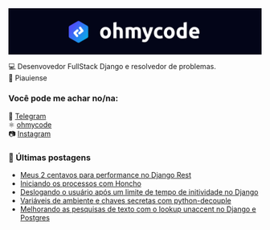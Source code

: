 <img src="https://github.com/gabrielloliveira/gabrielloliveira/blob/main/banner.png" style="display:block; margin: 0 auto;">

💻 Desenvovedor FullStack Django e resolvedor de problemas.<br>
🌵 Piauiense 

### Você pode me achar no/na:

📱 [Telegram](https://t.me/gabrielloliveira/) <br>
⚛️ [ohmycode](https://ohmycode.com.br) <br>
📷 [Instagram](https://instagram.com/ohmycodebr/) <br>

### 📕 Últimas postagens

<!-- BLOG:START -->
- [Meus 2 centavos para performance no Django Rest](https://ohmycode.com.br/meus-2-centavos-de-performance-no-django-rest/)
- [Iniciando os processos com Honcho](https://ohmycode.com.br/iniciando-os-processos-com-honcho/)
- [Deslogando o usuário após um limite de tempo de initividade no Django](https://ohmycode.com.br/deslogando-o-usuario-apos-um-limite-de-tempo-de-initividade-no-django/)
- [Variáveis de ambiente e chaves secretas com python-decouple](https://ohmycode.com.br/variaveis-de-ambiente-e-chaves-secretas-com-python-decouple/)
- [Melhorando as pesquisas de texto com o lookup unaccent no Django e Postgres](https://ohmycode.com.br/melhorando-as-pesquisas-de-texto-com-django-e-postgres/)
<!-- BLOG:END -->
